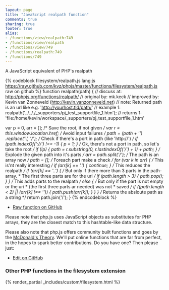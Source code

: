 ```yaml
---
layout: page
title: "JavaScript realpath function"
comments: true
sharing: true
footer: true
alias:
- /functions/view/realpath:749
- /functions/view/realpath
- /functions/view/749
- /functions/realpath:749
- /functions/749
---
```

<!-- Generated by Rakefile:build -->
A JavaScript equivalent of PHP's realpath

{% codeblock filesystem/realpath.js lang:js https://raw.github.com/kvz/phpjs/master/functions/filesystem/realpath.js raw on github %}
function realpath(path) {
  //  discuss at: http://phpjs.org/functions/realpath/
  // original by: mk.keck
  // improved by: Kevin van Zonneveld (http://kevin.vanzonneveld.net)
  //        note: Returned path is an url like e.g. 'http://yourhost.tld/path/'
  //   example 1: realpath('../.././_supporters/pj_test_supportfile_1.htm');
  //   returns 1: 'file:/home/kevin/workspace/_supporters/pj_test_supportfile_1.htm'

  var p = 0,
    arr = []; /* Save the root, if not given */
  var r = this.window.location.href; /* Avoid input failures */
  path = (path + '')
    .replace('\\', '/'); /* Check if there's a port in path (like 'http://') */
  if (path.indexOf('://') !== -1) {
    p = 1;
  } /* Ok, there's not a port in path, so let's take the root */
  if (!p) {
    path = r.substring(0, r.lastIndexOf('/') + 1) + path;
  } /* Explode the given path into it's parts */
  arr = path.split('/'); /* The path is an array now */
  path = []; /* Foreach part make a check */
  for (var k in arr) { /* This is'nt really interesting */
    if (arr[k] == '.') {
      continue;
    } /* This reduces the realpath */
    if (arr[k] == '..') {
      /* But only if there more than 3 parts in the path-array.
       * The first three parts are for the uri */
      if (path.length > 3) {
        path.pop();
      }
    } /* This adds parts to the realpath */
    else {
      /* But only if the part is not empty or the uri
       * (the first three parts ar needed) was not
       * saved */
      if ((path.length < 2) || (arr[k] !== '')) {
        path.push(arr[k]);
      }
    }
  } /* Returns the absloute path as a string */
  return path.join('/');
}
{% endcodeblock %}

 - [Raw function on GitHub](https://github.com/kvz/phpjs/blob/master/functions/filesystem/realpath.js)

Please note that php.js uses JavaScript objects as substitutes for PHP arrays, they are 
the closest match to this hashtable-like data structure. 

Please also note that php.js offers community built functions and goes by the 
[McDonald's Theory](https://medium.com/what-i-learned-building/9216e1c9da7d). We'll put online 
functions that are far from perfect, in the hopes to spark better contributions. 
Do you have one? Then please just: 

 - [Edit on GitHub](https://github.com/kvz/phpjs/edit/master/functions/filesystem/realpath.js)


### Other PHP functions in the filesystem extension
{% render_partial _includes/custom/filesystem.html %}

